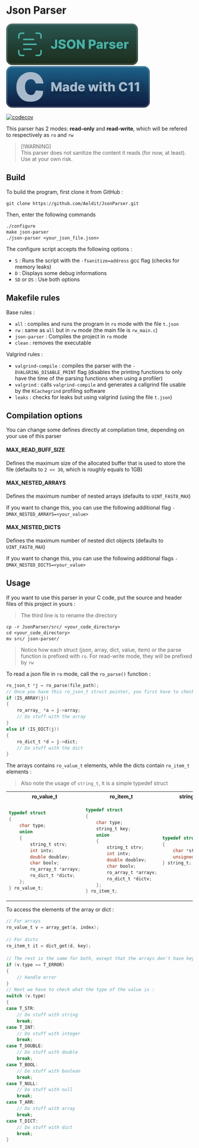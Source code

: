 # Json Parser

![logo](https://raw.githubusercontent.com/Aeldit/Aeldit/2c162a9bf611658c32247bd5bba500a30d1b6ad9/github_profile/json-parser.svg)
![c](https://raw.githubusercontent.com/Aeldit/Aeldit/7abcf209fcfe3cbc0f29ffdc22668087fc9cea67/images/made-with-c11.svg)

[![codecov](https://codecov.io/gh/Aeldit/JsonParser/graph/badge.svg?token=RR2Q5WAJTX)](https://codecov.io/gh/Aeldit/JsonParser)

This parser has 2 modes: **read-only** and **read-write**, which will be refered to respectively as `ro` and `rw`

> [!WARNING]\
> This parser does not sanitize the content it reads (for now, at least). Use at your own risk.

## Build

To build the program, first clone it from GitHub :

```shell
git clone https://github.com/Aeldit/JsonParser.git
```

Then, enter the following commands

```shell
./configure
make json-parser
./json-parser <your_json_file.json>
```

The configure script accepts the following options :
- `S` : Runs the script with the `-fsanitize=address` gcc flag (checks for memory leaks)
- `D` : Displays some debug informations
- `SD` or `DS` : Use both options


## Makefile rules

Base rules :
- `all` : compiles and runs the program in `ro` mode with the file `t.json`
- `rw` : same as `all` but  in `rw` mode (the main file is `rw_main.c`)
- `json-parser` : Compiles the project in `ro` mode
- `clean` : removes the executable

Valgrind rules :
- `valgrind-compile` : compiles the parser with the `-DVALGRING_DISABLE_PRINT` flag (disables the printing functions to only have the time of the parsing functions when using a profiler)
- `valgrind` : calls `valgrind-compile` and generates a callgrind file usable by the `KCachegrind` profiling software
- `leaks` : checks for leaks but using valgrind (using the file `t.json`)

## Compilation options

You can change some defines directly at compilation time, depending on your use of this parser

#### MAX_READ_BUFF_SIZE

Defines the maximum size of the allocated buffer that is used to store the file (defaults to `2 << 30`, which is roughly equals to 1GB)

#### MAX_NESTED_ARRAYS

Defines the maximum number of nested arrays (defaults to `UINT_FAST8_MAX`)

If you want to change this, you can use the following additional flag
`-DMAX_NESTED_ARRAYS=<your_value>`

#### MAX_NESTED_DICTS

Defines the maximum number of nested dict objects (defaults to `UINT_FAST8_MAX`)

If you want to change this, you can use the following additional flags
`-DMAX_NESTED_DICTS=<your_value>`


## Usage

If you want to use this parser in your C code, put the source and header files of this project in yours :

> The third line is to rename the directory

```shell
cp -r JsonParser/src/ <your_code_directory>
cd <your_code_directory>
mv src/ json-parser/
```


> Notice how each struct (json, array, dict, value, item) or the parse function is prefixed with `ro`. For read-write mode, they will be prefixed by `rw`

To read a json file in `ro` mode, call the `ro_parse()` function :
```c
ro_json_t *j = ro_parse(file_path);
// Once you have this ro_json_t struct pointer, you first have to check whether it is an array or a dict :
if (IS_ARRAY(j))
{
    ro_array_ *a = j->array;
    // Do stuff with the array
}
else if (IS_DICT(j))
{
    ro_dict_t *d = j->dict;
    // Do stuff with the dict
}
```

The arrays contains `ro_value_t` elements, while the dicts contain `ro_item_t` elements :

> Also note the usage of `string_t`, it is a simple typedef struct

<center>
<table>
<tr>
<th>ro_value_t</th>
<th>ro_item_t</th>
<th>string_t</th>
</tr>
<tr>
<td>

```c
typedef struct
{
    char type;
    union
    {
        string_t strv;
        int intv;
        double doublev;
        char boolv;
        ro_array_t *arrayv;
        ro_dict_t *dictv;
    };
} ro_value_t;
```

</td>
<td>

```c
typedef struct
{
    char type;
    string_t key;
    union
    {
        string_t strv;
        int intv;
        double doublev;
        char boolv;
        ro_array_t *arrayv;
        ro_dict_t *dictv;
    };
} ro_item_t;
```

</td>
<td>

```c
typedef struct
{
    char *str;
    unsigned length;
} string_t;
```

</td>
</tr>
</table>
</center>

To access the elements of the array or dict :

```c
// For arrays
ro_value_t v = array_get(a, index);

// For dicts
ro_item_t it = dict_get(d, key);

// The rest is the same for both, except that the arrays don't have keys
if (v.type == T_ERROR)
{
    // Handle error
}
// Next we have to check what the type of the value is :
switch (v.type)
{
case T_STR:
    // Do stuff with string
    break;
case T_INT:
    // Do stuff with integer
    break;
case T_DOUBLE:
    // Do stuff with double
    break;
case T_BOOL:
    // Do stuff with boolean
    break;
case T_NULL:
    // Do stuff with null
    break;
case T_ARR:
    // Do stuff with array
    break;
case T_DICT:
    // Do stuff with dict
    break;
}
```

